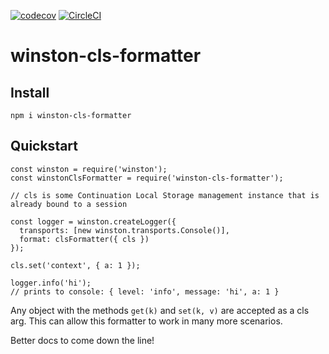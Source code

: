 [![codecov](https://codecov.io/gh/microsoftly/winston-cls-formatter/branch/master/graph/badge.svg)](https://codecov.io/gh/microsoftly/winston-cls-formatter) [![CircleCI](https://circleci.com/gh/microsoftly/winston-cls-formatter/tree/master.svg?style=svg)](https://circleci.com/gh/microsoftly/winston-cls-formatter/tree/master)
# winston-cls-formatter
## Install
`npm i winston-cls-formatter`
## Quickstart
```nodejs
const winston = require('winston');
const winstonClsFormatter = require('winston-cls-formatter');

// cls is some Continuation Local Storage management instance that is already bound to a session

const logger = winston.createLogger({
  transports: [new winston.transports.Console()],
  format: clsFormatter({ cls })
});

cls.set('context', { a: 1 });

logger.info('hi');
// prints to console: { level: 'info', message: 'hi', a: 1 }
```

Any object with the methods `get(k)` and `set(k, v)` are accepted as a cls arg. This can allow this formatter to work in many more scenarios. 

Better docs to come down the line!

